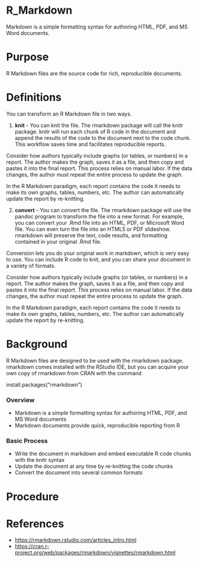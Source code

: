 # R_Markdown
Markdown is a simple formatting syntax for authoring HTML, PDF, and MS Word documents.

# Purpose
R Markdown files are the source code for rich, reproducible documents.

# Definitions
You can transform an R Markdown file in two ways.

1. **knit** - You can knit the file. The rmarkdown package will call the knitr package. knitr will run each chunk of R code in the document and append the results of the code to the document next to the code chunk. This workflow saves time and facilitates reproducible reports.

Consider how authors typically include graphs (or tables, or numbers) in a report. The author makes the graph, saves it as a file, and then copy and pastes it into the final report. This process relies on manual labor. If the data changes, the author must repeat the entire process to update the graph.

In the R Markdown paradigm, each report contains the code it needs to make its own graphs, tables, numbers, etc. The author can automatically update the report by re-knitting.

2. **convert** - You can convert the file. The rmarkdown package will use the pandoc program to transform the file into a new format. For example, you can convert your .Rmd file into an HTML, PDF, or Microsoft Word file. You can even turn the file into an HTML5 or PDF slideshow. rmarkdown will preserve the text, code results, and formatting contained in your original .Rmd file.

Conversion lets you do your original work in markdown, which is very easy to use. You can include R code to knit, and you can share your document in a variety of formats.

Consider how authors typically include graphs (or tables, or numbers) in a report. The author makes the graph, saves it as a file, and then copy and pastes it into the final report. This process relies on manual labor. If the data changes, the author must repeat the entire process to update the graph.

In the R Markdown paradigm, each report contains the code it needs to make its own graphs, tables, numbers, etc. The author can automatically update the report by re-knitting.


# Background
R Markdown files are designed to be used with the rmarkdown package. rmarkdown comes installed with the RStudio IDE, but you can acquire your own copy of rmarkdown from CRAN with the command

install.packages("rmarkdown")

### Overview
  - Markdown is a simple formatting syntax for authoring HTML, PDF, and MS Word documents
  - Markdown documents provide quick, reproducible reporting from R

### Basic Process
  - Write the document in markdown and embed executable R code chunks with the knitr syntax
  - Update the document at any time by re-knitting the code chunks
  - Convert the document into several common formats


# Procedure



# References
- https://rmarkdown.rstudio.com/articles_intro.html
- https://cran.r-project.org/web/packages/rmarkdown/vignettes/rmarkdown.html
